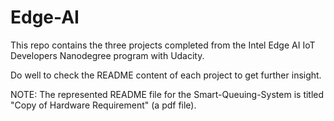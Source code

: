 # Edge-AI
This repo contains the three projects completed from the Intel Edge AI IoT Developers Nanodegree program with Udacity.

Do well to check the README content of each project to get further insight.

NOTE: The represented README file for the Smart-Queuing-System is titled "Copy of Hardware Requirement" (a pdf file).
